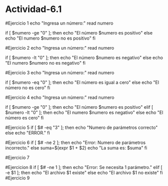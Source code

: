 # Actividad-6.1



#Ejercicio 1
echo "Ingresa un número:"
read numero

if [ $numero -ge "0" ]; then 
    echo "El número $numero es positivo"
else 
    echo "El numero $numero no es positivo"
fi

#Ejercicio 2
echo "Ingresa un número:"
read numero

if [ $numero -lt "0" ]; then 
    echo "El número $numero es negativo"
else 
    echo "El numero $numero no es negativo"
fi

#Ejercicio 3
echo "Ingresa un número:"
read numero

if [ $numero -eq "0" ]; then 
    echo "El número es igual a cero"
else
    echo "El número no es cero"
fi

#Ejercicio 4
echo "Ingresa un número:"
read numero

if [ $numero -ge "0" ]; then 
    echo "El número $numero es positivo"
elif [ $numero -lt "0" ]; then
    echo "El numero $numero es negativo"
else
    echo "El número es cero"
fi

#Ejercicio 5
if [ $# -eq "3" ]; then 
    echo "Numero de parámetros correcto"
else
    echo "ERROR."
fi

#Ejercicio 6
if [ $# -ne 2 ]; then
    echo "Error: Numero de parámetros incorrecto."
else
    suma=$(expr $1 + $2)
    echo "La suma es: $suma"
fi

#Ejercicio 7

#Ejercicion 8
if [ $# -ne 1 ]; then
    echo "Error: Se necesita 1 parámetro."
elif [ -e $1 ]; then
    echo "El archivo $1 existe"
else
    echo "El archivo $1 no existe"
fi
#Ejercicio 9
